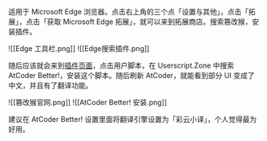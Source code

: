 适用于 Microsoft Edge 浏览器。点击右上角的三个点「设置与其他」，点击「拓展」，点击「获取 Microsoft Edge 拓展」，就可以来到拓展商店。搜索篡改猴，安装插件。

![[Edge 工具栏.png]]
![[Edge搜索插件.png]]

随后应该就会来到[插件页面](https://www.tampermonkey.net/)，点击用户脚本，在 Userscript.Zone 中搜索 AtCoder Better!，安装这个脚本。随后刷新 AtCoder，就能看到部分 UI 变成了中文，并且有了翻译功能。

![[篡改猴官网.png]]
![[AtCoder Better! 安装.png]]

建议在 AtCoder Better! 设置里面将翻译引擎设置为「彩云小译」，个人觉得最为好用。